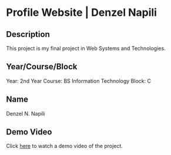 # Profile Website | Denzel Napili

## Description

This project is my final project in Web Systems and Technologies.

## Year/Course/Block

Year: 2nd Year
Course: BS Information Technology
Block: C

## Name

Denzel N. Napili

## Demo Video

Click [here](https://youtu.be/-6R1zECJoPo) to watch a demo video of the project.
